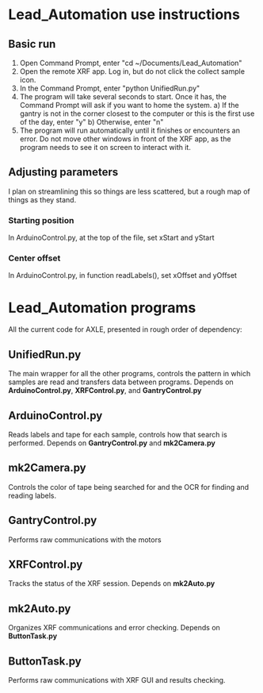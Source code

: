 # Lead_Automation use instructions

## Basic run
1) Open Command Prompt, enter "cd ~/Documents/Lead_Automation"
2) Open the remote XRF app. Log in, but do not click the collect sample icon.
3) In the Command Prompt, enter "python UnifiedRun.py"
4) The program will take several seconds to start. Once it has, the Command Prompt will ask if you want to home the system.
  a) If the gantry is not in the corner closest to the computer or this is the first use of the day, enter "y"
  b) Otherwise, enter "n"
5) The program will run automatically until it finishes or encounters an error. Do not move other windows in front of the XRF app, as the program needs to see it on screen to interact with it.

## Adjusting parameters
I plan on streamlining this so things are less scattered, but a rough map of things as they stand.
### Starting position
In ArduinoControl.py, at the top of the file, set xStart and yStart

### Center offset
In ArduinoControl.py, in function readLabels(), set xOffset and yOffset

# Lead_Automation programs
All the current code for AXLE, presented in rough order of dependency:

## UnifiedRun.py
The main wrapper for all the other programs, controls the pattern in which samples are read and transfers data between programs. Depends on **ArduinoControl.py**, **XRFControl.py**, and **GantryControl.py**

## ArduinoControl.py
Reads labels and tape for each sample, controls how that search is performed. Depends on **GantryControl.py** and **mk2Camera.py**

## mk2Camera.py
Controls the color of tape being searched for and the OCR for finding and reading labels.

## GantryControl.py
Performs raw communications with the motors

## XRFControl.py
Tracks the status of the XRF session. Depends on **mk2Auto.py**

## mk2Auto.py
Organizes XRF communications and error checking. Depends on **ButtonTask.py**

## ButtonTask.py
Performs raw communications with XRF GUI and results checking.
